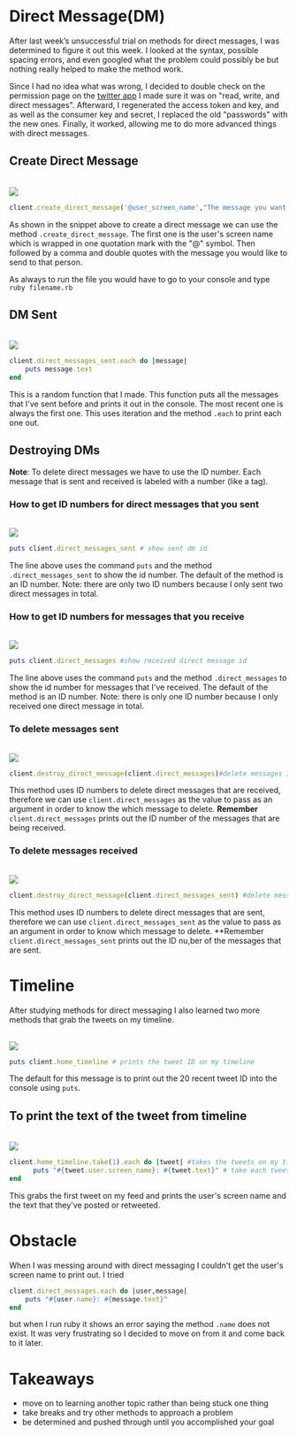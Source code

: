 # Direct Message(DM)

After last week’s unsuccessful trial on methods for direct messages, I was determined to figure it out this week. I looked at the syntax, possible spacing errors, and even googled what the problem could possibly be but nothing really helped to make the method work.

Since I had no idea what was wrong, I decided to double check on the permission page on the [twitter app](https://apps.twitter.com/) I made sure it was on "read, write, and direct messages". Afterward, I regenerated the access token and key, and as well as the consumer key and secret, I replaced the old "passwords" with the new ones. Finally, it worked, allowing me to do more advanced things with direct messages. 

## Create Direct Message
<br>
<img src="../images/send_message.png">
<br>

``` ruby 
client.create_direct_message('@user_screen_name',"The message you want to send them")

```
As shown in the snippet above to create a direct message we can use the method `.create_direct_message`. The first one is the user's screen name which is wrapped in one quotation mark with the "@" symbol. Then followed by a comma and double quotes with the message you would like to send to that person. 

As always to run the file you would have to go to your console and type `ruby filename.rb` 

## DM Sent
<br> 
<img src="../images/sent_dm.png">
<br> 

``` ruby 
client.direct_messages_sent.each do |message|
    puts message.text
end
```

This is a random function that I made. This function puts all the messages that I've sent before and prints it out in the console. The most recent one is always the first one. This uses iteration and the method `.each` to print each one out. 

## Destroying DMs 
**Note**: To delete direct messages we have to use the ID number. Each message that is sent and received is labeled with a number (like a tag).
### How to get ID numbers for direct messages that you sent
<br> 
<img src="../images/sent_id.png">
<br>

``` ruby 
puts client.direct_messages_sent # show sent dm id
```

The line above uses the command `puts` and the method `.direct_messages_sent` to show the id number. The default of the method is an ID number. Note: there are only two ID numbers because I only sent two direct messages in total. 

### How to get ID numbers for messages that you receive
<br> 
<img src="../images/receive_id.png">
<br> 

``` ruby 
puts client.direct_messages #show received direct message id
```
The line above uses the command `puts` and the method `.direct_messages` to show the id number for messages that I've received. The default of the method is an ID number. Note: there is only one ID number because I only received one direct message in total. 

### To delete messages sent

<br> 
<img src="../images/delete_sent.png">
<br> 

``` ruby 
client.destroy_direct_message(client.direct_messages)#delete messages I receive
```

This method uses ID numbers to delete direct messages that are received, therefore we can use `client.direct_messages` as the value to pass as an argument in order to know the which message to delete. **Remember** `client.direct_messages` prints out the ID number of the messages that are being received.

### To delete messages received  
<br> 
<img src="../images/delete_recieve.png">
<br> 

``` ruby 
client.destroy_direct_message(client.direct_messages_sent) #delete message I sent 
```

This method uses ID numbers to delete direct messages that are sent, therefore we can use `client.direct_messages_sent` as the value to pass as an argument in order to know which message to delete. **Remember `client.direct_messages_sent` prints out the ID nu,ber of the messages that are sent. 

# Timeline 
After studying methods for direct messaging I also learned two more methods that grab the tweets on my timeline. 

<br> 
<img src="../images/timeline_tweet_id.png">
<br> 

``` ruby 
puts client.home_timeline # prints the tweet ID on my timeline 
```
 
The default for this message is to print out the 20 recent tweet ID into the console using `puts`.

## To print the text of the tweet from timeline
<br> 
<img src="../images/timeline_text.png">
<br> 

```ruby 
client.home_timeline.take(1).each do |tweet| #takes the tweets on my timeline 
      puts "#{tweet.user.screen_name}: #{tweet.text}" # take each tweets user screen name and post their tweets in the console.
end 
```
This grabs the first tweet on my feed and prints the user's screen name and the text that they've posted or retweeted. 

# Obstacle
When I was messing around with direct messaging I couldn't get the user's screen name to print out. I tried

``` ruby
client.direct_messages.each do |user,message|
    puts "#{user.name}: #{message.text}"
end 
```
but when I run ruby it shows an error saying the method `.name` does not exist. It was very frustrating so I decided to move on from it and come back to it later. 


# Takeaways 
- move on to learning another topic rather than being stuck one thing 
- take breaks and try other methods to approach a problem 
- be determined and pushed through until you accomplished your goal
